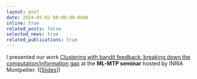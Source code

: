 ```yaml
---
layout: post
date: 2024-05-02 08:00:00-0400
inline: true
related_posts: false
selected_news: true
related_publications: true
---
```


I presented our work <a href="https://proceedings.mlr.press/v272/thuot25a.html">Clustering with bandit feedback: breaking down the computation/information gap</a> at the <strong>ML-MTP seminar</strong> hosted by INRIA Montpellier. ([<a href="https://victorthuot.github.io/assets/pdf/slides_ML-MTP_may2024.pdf">Slides</a>])
